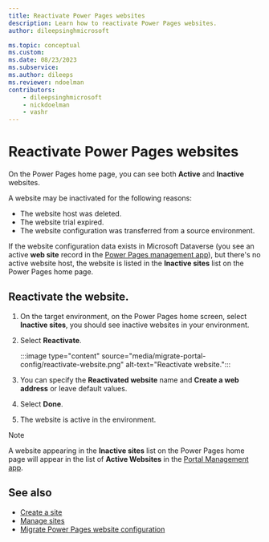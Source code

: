 ```yaml
---
title: Reactivate Power Pages websites
description: Learn how to reactivate Power Pages websites.
author: dileepsinghmicrosoft

ms.topic: conceptual
ms.custom: 
ms.date: 08/23/2023
ms.subservice: 
ms.author: dileeps
ms.reviewer: ndoelman
contributors:
    - dileepsinghmicrosoft
    - nickdoelman
    - vashr
---
```


# Reactivate Power Pages websites

On the Power Pages home page, you can see both **Active** and **Inactive** websites.

A website may be inactivated for the following reasons:
- The website host was deleted.
- The website trial expired.
- The website configuration was transferred from a source environment.

If the website configuration data exists in Microsoft Dataverse (you see an active **web site** record in the [Power Pages management app](../configure/portal-management-app.md)), but there's no active website host, the website is listed in the **Inactive sites** list on the Power Pages home page.

## Reactivate the website.

1. On the target environment, on the Power Pages home screen, select **Inactive sites**, you should see inactive websites in your environment.

1. Select **Reactivate**.

    :::image type="content" source="media/migrate-portal-config/reactivate-website.png" alt-text="Reactivate website.":::

1. You can specify the **Reactivated website** name and **Create a web address** or leave default values.

1. Select **Done**.

1. The website is active in the environment. 

> [!NOTE]
> A website appearing in the **Inactive sites** list on the Power Pages home page will appear in the list of **Active Websites** in the [Portal Management app](../configure/portal-management-app.md).

## See also

- [Create a site](../getting-started/create-manage.md)
- [Manage sites](manage-auth-key.md)
- [Migrate Power Pages website configuration](migrate-site-configuration.md)
